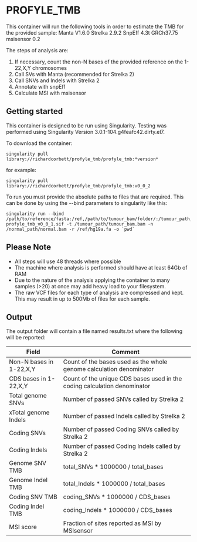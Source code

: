 # PROFYLE_TMB

This container will run the following tools in order to estimate the 
	TMB for the provided sample:
	Manta V1.6.0
	Strelka 2.9.2
	SnpEff 4.3t GRCh37.75
	msisensor 0.2
        
 
The steps of analysis are:
1. If necessary, count the non-N bases of the provided reference on the 1-22,X,Y chromosomes
1. Call SVs with Manta (recommended for Strelka 2)
1. Call SNVs and Indels with Strelka 2
1. Annotate with snpEff
1. Calculate MSI with msisensor

## Getting started

This container is designed to be run using Singularity. Testing was performed using Singularity Version 3.0.1-104.g4feafc42.dirty.el7.

To download the container: 

    singularity pull library://richardcorbett/profyle_tmb/profyle_tmb:*version*

for example:

    singularity pull library://richardcorbett/profyle_tmb/profyle_tmb:v0_0_2

To run you must provide the absolute paths to files that are required.
This can be done by using the --bind parameters to singularity like this:

    singularity run --bind /path/to/reference/fasta:/ref,/path/to/tumour_bam/folder/:/tumour_path,/path/to/normal_bam/folder/:/normal_path profyle_tmb_v0_0_1.sif -t /tumour_path/tumour_bam.bam -n  /normal_path/normal.bam -r /ref/hg19a.fa -o `pwd`

## Please Note   
* All steps will use 48 threads where possible
* The machine where analysis is performed should have at least 64Gb of RAM
* Due to the nature of the analysis applying the container to many samples (>20) at once may add heavy load to your filesystem.
* The raw VCF files for each type of analysis are compressed and kept.   This may result in up to 500Mb of files for each sample.


## Output
The output folder will contain a file named results.txt where the following will be reported:

Field | Comment
----- | -------
 Non-N bases in 1-22,X,Y |   Count of the bases used as the whole genome calculation denominator
 CDS bases in 1-22,X,Y |      Count of the unique CDS bases used in the coding calculation denominator
 Total genome SNVs |          Number of passed SNVs called by Strelka 2
 xTotal genome Indels |        Number of passed Indels called by Strelka 2
 Coding SNVs |                 Number of passed Coding SNVs called by Strelka 2
 Coding Indels |               Number of passed Coding Indels called by Strelka 2
 Genome SNV TMB |              total_SNVs * 1000000 / total_bases
 Genome Indel TMB |            total_Indels * 1000000 / total_bases
 Coding SNV TMB |              coding_SNVs * 1000000 / CDS_bases
 Coding Indel TMB |           coding_Indels * 1000000 / CDS_bases
 MSI score |                   Fraction of sites reported as MSI by MSIsensor



